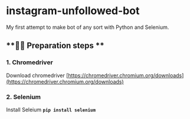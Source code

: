 # instagram-unfollowed-bot

My first attempt to make bot of any sort with Python and Selenium.

## **👨‍💻 Preparation steps **

### 1. Chromedriver

Download chromedriver [https://chromedriver.chromium.org/downloads](https://chromedriver.chromium.org/downloads)

### 2. Selenium

Install Seleium
**`pip install selenium`**